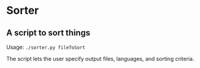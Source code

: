 # Sorter
##  A script to sort things 

Usage: `./sorter.py fileToSort`

The script lets the user specify output files, languages, and sorting criteria.
